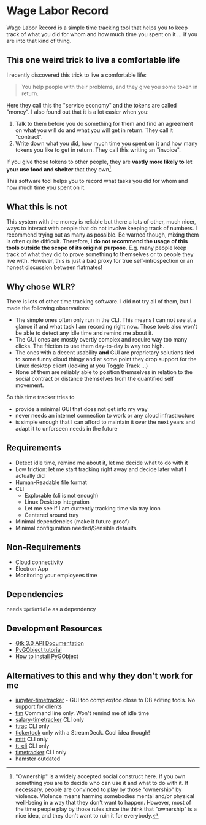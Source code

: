 # Wage Labor Record

Wage Labor Record is a simple time tracking tool that helps you to keep track of what 
you did for whom and how much time you spent on it ... if you are into that kind of thing.

## This one weird trick to live a comfortable life

I recently discovered this trick to live a comfortable life:
> You help people with their problems, and they give you some token in return.

Here they call this the "service economy" and the tokens are called "money".
I also found out that it is a lot easier when you:
1. Talk to them before you do something for them and find an agreement on what you will do and what you will get in return. They call it "contract".
2. Write down what you did, how much time you spent on it and how many tokens you like to get in return. They call this writing an "invoice".

If you give those tokens to other people, they are **vastly more likely to let your use food and shelter** that they own[^1].

This software tool helps you to record what tasks you did for whom and how much time you spent on it.

[^1]: "Ownership" is a widely accepted social construct here.
If you own something you are to decide who can use it and what to do with it.
If necessary, people are convinced to play by those "ownership" by violence.
Violence means harming somebodies mental and/or physical well-being in a way that they don't want to happen.
However, most of the time people play by those rules since the think that "ownership" is a nice idea, and they don't want to ruin it for everybody.

## What this is not

This system with the money is reliable but there a lots of other, much nicer, ways to interact with people that do not involve keeping track of numbers.
I recommend trying out as many as possible. 
Be warned though, mixing them is often quite difficult.
Therefore, I **do not recommend the usage of this tools outside the scope of its original purpose**.
E.g. many people keep track of what they did to prove something to themselves or to people they live with.
However, this is just a bad proxy for true self-introspection or an honest discussion between flatmates!

## Why chose WLR?

There is lots of other time tracking software. I did not try all of them, but I made the following observations:
- The simple ones often only run in the CLI. This means I can not see at a glance if and what task I am recording right now. Those tools also won't be able to detect any idle time and remind me about it.
- The GUI ones are mostly overtly complex and require way too many clicks. The friction to use them day-to-day is way too high.
- The ones with a decent usability **and** GUI are proprietary solutions tied to some funny cloud thingy and at some point they drop support for the Linux desktop client (looking at you Toggle Track ...)
- None of them are reliably able to position themselves in relation to the social contract or distance themselves from the quantified self movement. 

So this time tracker tries to
- provide a minimal GUI that does not get into my way
- never needs an internet connection to work or any cloud infrastructure
- is simple enough that I can afford to maintain it over the next years and adapt it to unforseen needs in the future



## Requirements
- Detect idle time, remind me about it, let me decide what to do with it
- Low friction: let me start tracking right away and decide later what I actually did
- Human-Readable file format
- CLI
  - Explorable (cli is not enough)
  - Linux Desktop integration
  - Let me see if I am currently tracking time via tray icon
  - Centered around tray
- Minimal dependencies (make it future-proof)
- Minimal configuration needed/Sensible defaults

## Non-Requirements
- Cloud connectivity
- Electron App
- Monitoring your employees time

## Dependencies
needs `xprintidle` as a dependency

## Development Resources
- [Gtk 3.0 API Documentation](https://lazka.github.io/pgi-docs/Gtk-3.0)
- [PyGObject tutorial](https://pygobject.readthedocs.io/)
- [How to install PyGObject](https://pygobject.readthedocs.io/en/latest/getting_started.html#ubuntu-getting-started)

## Alternatives to this and why they don't work for me

- [jupyter-timetracker](https://pypi.org/project/jupyter-timetracker/) - GUI too complex/too close to DB editing tools. No support for clients
- [tim](https://github.com/MatthiasKauer/tim) Command line only. Won't remind me of idle time
- [salary-timetracker](https://pypi.org/project/salary-timetracker/) CLI only
- [ttrac](https://pypi.org/project/ttrac/) CLI only
- [tickertock](https://pypi.org/project/tickertock/) only with a StreamDeck. Cool idea though!
- [mttt](https://pypi.org/project/mttt/) CLI only
- [tt-cli](https://github.com/a1fred/tt) CLI only
- [timetracker](https://pypi.org/project/timetracker/) CLI only
- hamster outdated
